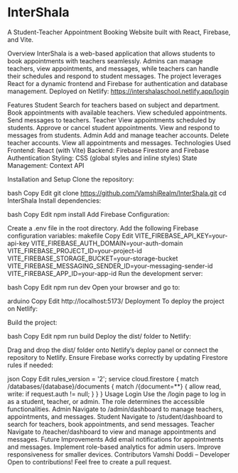 <h1>InterShala</h1>
A Student-Teacher Appointment Booking Website built with React, Firebase, and Vite.

Overview
InterShala is a web-based application that allows students to book appointments with teachers seamlessly. Admins can manage teachers, view appointments, and messages, while teachers can handle their schedules and respond to student messages. The project leverages React for a dynamic frontend and Firebase for authentication and database management.
Deployed on Netlify: https://intershalaschool.netlify.app/login


Features
Student
Search for teachers based on subject and department.
Book appointments with available teachers.
View scheduled appointments.
Send messages to teachers.
Teacher
View appointments scheduled by students.
Approve or cancel student appointments.
View and respond to messages from students.
Admin
Add and manage teacher accounts.
Delete teacher accounts.
View all appointments and messages.
Technologies Used
Frontend: React (with Vite)
Backend: Firebase Firestore and Firebase Authentication
Styling: CSS (global styles and inline styles)
State Management: Context API

Installation and Setup
Clone the repository:

bash
Copy
Edit
git clone https://github.com/VamshiRealm/InterShala.git
cd InterShala
Install dependencies:

bash
Copy
Edit
npm install
Add Firebase Configuration:

Create a .env file in the root directory.
Add the following Firebase configuration variables:
makefile
Copy
Edit
VITE_FIREBASE_API_KEY=your-api-key
VITE_FIREBASE_AUTH_DOMAIN=your-auth-domain
VITE_FIREBASE_PROJECT_ID=your-project-id
VITE_FIREBASE_STORAGE_BUCKET=your-storage-bucket
VITE_FIREBASE_MESSAGING_SENDER_ID=your-messaging-sender-id
VITE_FIREBASE_APP_ID=your-app-id
Run the development server:

bash
Copy
Edit
npm run dev
Open your browser and go to:

arduino
Copy
Edit
http://localhost:5173/
Deployment
To deploy the project on Netlify:

Build the project:

bash
Copy
Edit
npm run build
Deploy the dist/ folder to Netlify:

Drag and drop the dist/ folder onto Netlify’s deploy panel or connect the repository to Netlify.
Ensure Firebase works correctly by updating Firestore rules if needed:

json
Copy
Edit
rules_version = '2';
service cloud.firestore {
  match /databases/{database}/documents {
    match /{document=**} {
      allow read, write: if request.auth != null;
    }
  }
}
Usage
Login
Use the /login page to log in as a student, teacher, or admin.
The role determines the accessible functionalities.
Admin
Navigate to /admin/dashboard to manage teachers, appointments, and messages.
Student
Navigate to /student/dashboard to search for teachers, book appointments, and send messages.
Teacher
Navigate to /teacher/dashboard to view and manage appointments and messages.
Future Improvements
Add email notifications for appointments and messages.
Implement role-based analytics for admin users.
Improve responsiveness for smaller devices.
Contributors
Vamshi Doddi – Developer
Open to contributions! Feel free to create a pull request.


